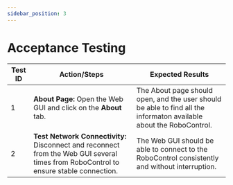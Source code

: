 ```yaml
---
sidebar_position: 3
---
```

# Acceptance Testing

| Test ID | Action/Steps | Expected Results |
| ------- | ------------ | ---------------- |
| 1 | **About Page:** Open the Web GUI and click on the **About** tab. | The About page should open, and the user should be able to find all the informaton available about the RoboControl. |
| 2 | **Test Network Connectivity:** Disconnect and reconnect from the Web GUI several times from RoboControl to ensure stable connection. | The Web GUI should be able to connect to the RoboControl consistently and without interruption. |

      

